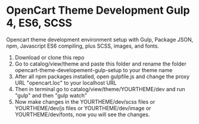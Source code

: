 # OpenCart Theme Development Gulp 4, ES6, SCSS

Opencart theme development environment setup with Gulp, Package JSON, npm, Javascript ES6 compiling, plus SCSS, images, and fonts.

1. Download or clone this repo
2. Go to catalog/view/theme and paste this folder and rename the folder opencart-theme-developement-gulp-setup to your theme name
3. After all npm packages installed, open gulpfile.js and change the proxy URL "opencart.loc" to your localhost URL
4. Then in terminal go to catalog/view/theme/YOURTHEME/dev and run "gulp" and then "gulp watch"
5. Now make changes in the YOURTHEME/dev/scss files or YOURTHEME/dev/js files or YOURTHEME/dev/image or YOURTHEME/dev/fonts, now you will see the changes.
